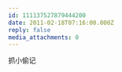 ```yaml
---
id: 111137527879444200
date: 2011-02-18T07:16:00.000Z
reply: false
media_attachments: 0
---
```


抓小偷记 ​​​​

